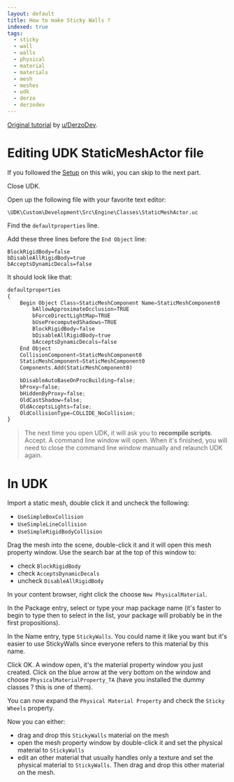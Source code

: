 ```yaml
---
layout: default
title: How to make Sticky Walls ?
indexed: true
tags:
  - sticky
  - wall
  - walls
  - physical
  - material
  - materials
  - mesh
  - meshes
  - udk
  - derzo
  - derzodev
---
```

[Original tutorial](https://www.reddit.com/r/RocketLeagueMods/comments/6vs9gw/collisions_on_custom_maps_are_finally_fixed_the/) by [u/DerzoDev](https://www.reddit.com/user/DerzoDev).
# Editing UDK StaticMeshActor file
If you followed the [Setup](https://rocketleaguemoddingwiki.github.io/pages/setup/setup_required.html) on this wiki, you can skip to the next part.

Close UDK.

Open up the following file with your favorite text editor:
```
\UDK\Custom\Development\Src\Engine\Classes\StaticMeshActor.uc
```
Find the `defaultproperties` line.

Add these three lines before the `End Object` line:
```
BlockRigidBody=false
bDisableAllRigidBody=true
bAcceptsDynamicDecals=false
```
It should look like that:
```python
defaultproperties
{
	Begin Object Class=StaticMeshComponent Name=StaticMeshComponent0
		bAllowApproximateOcclusion=TRUE
		bForceDirectLightMap=TRUE
		bUsePrecomputedShadows=TRUE
		BlockRigidBody=false
		bDisableAllRigidBody=true
		bAcceptsDynamicDecals=false
	End Object
	CollisionComponent=StaticMeshComponent0
	StaticMeshComponent=StaticMeshComponent0
	Components.Add(StaticMeshComponent0)

	bDisableAutoBaseOnProcBuilding=false;
	bProxy=false;
	bHiddenByProxy=false;
	OldCastShadow=false;
	OldAcceptsLights=false;
	OldCollisionType=COLLIDE_NoCollision;
}
```
> The next time you open UDK, it will ask you to **recompile scripts**. Accept. A command line window will open. When it's finished, you will need to close the command line window manually and relaunch UDK again.

# In UDK
Import a static mesh, double click it and uncheck the following:
* `UseSimpleBoxCollision`
* `UseSimpleLineCollision`
* `UseSimpleRigidBodyCollision`

Drag the mesh into the scene, double-click it and it will open this mesh property window.
Use the search bar at the top of this window to:
* check `BlockRigidBody`
* check `AcceptsDynamicDecals`
* uncheck `DisableAllRigidBody`

In your content browser, right click the choose `New PhysicalMaterial`.

In the Package entry, select or type your map package name (it's faster to begin to type then to select in the list, your package will probably be in the first propositions).

In the Name entry, type `StickyWalls`. You could name it like you want but it's easier to use StickyWalls since everyone refers to this material by this name.

Click OK. A window open, it's the material property window you just created. Click on the blue arrow at the very bottom on the window and choose `PhysicalMaterialProperty_TA` (have you installed the dummy classes ? this is one of them).

You can now expand the `Physical Material Property` and check the `Sticky Wheels` property.

Now you can either:
* drag and drop this `StickyWalls` material on the mesh
* open the mesh property window by double-click it and set the physical material to `StickyWalls`
* edit an other material that usually handles only a texture and set the physical material to `StickyWalls`. Then drag and drop this other material on the mesh.
